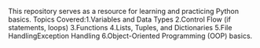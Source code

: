 This repository serves as a resource for learning and practicing Python basics.
Topics Covered:1.Variables and Data Types 2.Control Flow (if statements, loops) 3.Functions 4.Lists, Tuples, and Dictionaries 5.File HandlingException Handling 6.Object-Oriented Programming (OOP) basics.
